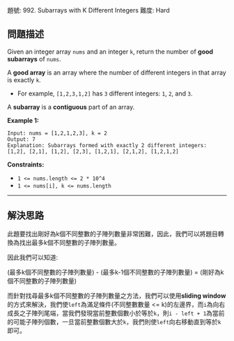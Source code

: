 題號: 992. Subarrays with K Different Integers
難度: Hard

## 問題描述

Given an integer array `nums` and an integer `k`, return the number of **good subarrays** of `nums`.

A **good array** is an array where the number of different integers in that array is exactly `k`.

- For example, `[1,2,3,1,2]` has `3` different integers: `1`, `2`, and `3`.

A **subarray** is a **contiguous** part of an array.

**Example 1:**
```
Input: nums = [1,2,1,2,3], k = 2
Output: 7
Explanation: Subarrays formed with exactly 2 different integers: [1,2], [2,1], [1,2], [2,3], [1,2,1], [2,1,2], [1,2,1,2]
```

**Constraints:**

- `1 <= nums.length <= 2 * 10^4`
- `1 <= nums[i], k <= nums.length`

---
## 解決思路

此題要找出剛好為k個不同整數的子陣列數量非常困難，因此，我們可以將題目轉換為找出最多k個不同整數的子陣列數量。

因此我們可以知道:

(最多k個不同整數的子陣列數量) - (最多k-1個不同整數的子陣列數量) = (剛好為k個不同整數的子陣列數量)

而針對找尋最多k個不同整數的子陣列數量之方法，我們可以使用**sliding window**的方式來解決，我們使`left`為滿足條件(不同整數數量 <= k)的左邊界，而`i`為向右成長之子陣列尾端，當我們發現當前整數個數小於等於`k`，則`i - left + 1`為當前的可能子陣列個數，一旦當前整數個數大於`k`，我們則使`left`向右移動直到等於`k`即可。